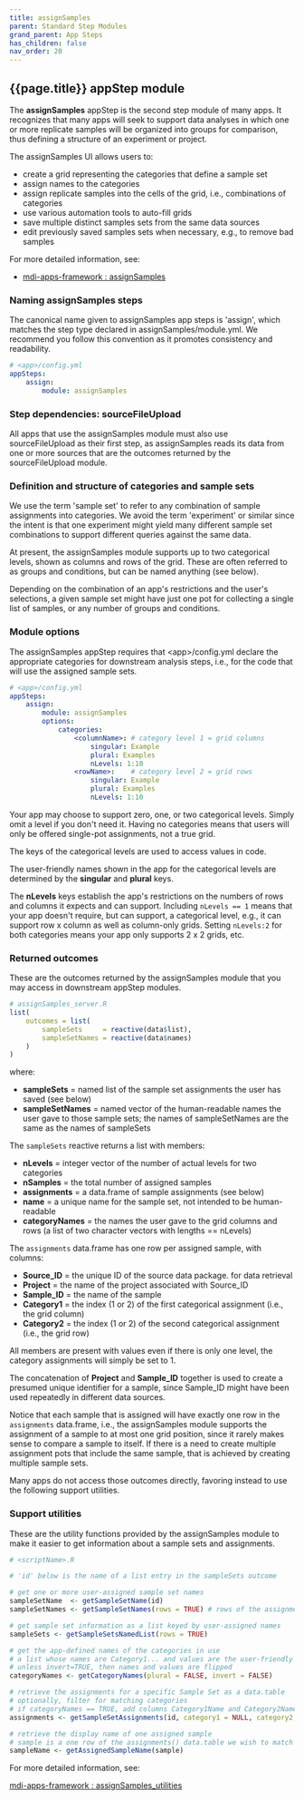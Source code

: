 ```yaml
---
title: assignSamples
parent: Standard Step Modules
grand_parent: App Steps
has_children: false
nav_order: 20
---
```


## {{page.title}} appStep module

The **assignSamples** appStep is the second step module of many apps.
It recognizes that many apps will seek to support 
data analyses in which one or more replicate samples will be 
organized into groups for comparison, thus defining a structure
of an experiment or project. 

The assignSamples UI allows users to:

- create a grid representing the categories that define a sample set
- assign names to the categories
- assign replicate samples into the cells of the grid, i.e., combinations of categories
- use various automation tools to auto-fill grids
- save multiple distinct samples sets from the same data sources
- edit previously saved samples sets when necessary, e.g., to remove bad samples

For more detailed information, see:

- [mdi-apps-framework : assignSamples](https://github.com/MiDataInt/mdi-apps-framework/tree/main/shiny/shared/session/modules/appSteps/assignSamples)

### Naming assignSamples steps

The canonical name given to assignSamples app steps is 'assign',
which matches the step type declared in assignSamples/module.yml.
We recommend you follow this convention as it promotes consistency and readability.

```yml
# <app>/config.yml
appSteps:
    assign:
        module: assignSamples
```

### Step dependencies: sourceFileUpload

All apps that use the assignSamples module must also use sourceFileUpload
as their first step, as assignSamples reads its data from one or more
sources that are the outcomes returned by the sourceFileUpload module.

### Definition and structure of categories and sample sets

We use the term 'sample set' to refer to any combination of sample
assignments into categories. We avoid the term 'experiment' or similar
since the intent is that one experiment might yield
many different sample set combinations to support different queries against
the same data. 

At present, the assignSamples module supports up to two categorical
levels, shown as columns and rows of the grid. These are often
referred to as groups and conditions, but can be named anything (see below). 

Depending on the combination of an app's restrictions and the user's selections,
a given sample set might have just one pot for collecting a single list of samples,
or any number of groups and conditions.

### Module options

The assignSamples appStep requires that \<app\>/config.yml declare 
the appropriate categories for downstream analysis steps, i.e., 
for the code that will use the assigned sample sets.

```yml
# <app>/config.yml
appSteps:
    assign:
        module: assignSamples        
        options:
            categories:
                <columnName>: # category level 1 = grid columns
                    singular: Example
                    plural: Examples
                    nLevels: 1:10
                <rowName>:    # category level 2 = grid rows
                    singular: Example
                    plural: Examples
                    nLevels: 1:10

```

Your app may choose to support zero, one, or two categorical levels.
Simply omit a level if you don't need it. Having no categories
means that users will only be offered single-pot assignments, not a true grid. 

The keys of the categorical levels are used to access values in code.

The user-friendly names shown in the app for the categorical levels are determined
by the **singular** and **plural** keys.

The **nLevels** keys establish the app's restrictions on the numbers
of rows and columns it expects and can support. Including `nLevels == 1`
means that your app doesn't require, but can support, 
a categorical level, e.g., it can support row x column as well as
column-only grids. Setting `nLevels:2` for both categories means
your app only supports 2 x 2 grids, etc.

### Returned outcomes

These are the outcomes returned by the assignSamples module that you may access
in downstream appStep modules.

```r
# assignSamples_server.R
list(
    outcomes = list(
        sampleSets     = reactive(data$list),
        sampleSetNames = reactive(data$names)  
    )
)
```
where:

- **sampleSets** = named list of the sample set assignments the user has saved (see below)
- **sampleSetNames** = named vector of the human-readable names the user gave to those sample sets; the names of sampleSetNames are the same as the names of sampleSets

The `sampleSets` reactive returns a list with members:

- **nLevels** = integer vector of the number of actual levels for two categories
- **nSamples** = the total number of assigned samples
- **assignments** = a data.frame of sample assignments (see below)
- **name** = a unique name for the sample set, not intended to be human-readable
- **categoryNames** = the names the user gave to the grid columns and rows (a list of two character vectors with lengths == nLevels)

The `assignments` data.frame has one row per assigned sample, with columns:

- **Source_ID** = the unique ID of the source data package. for data retrieval
- **Project** = the name of the project associated with Source_ID
- **Sample_ID** = the name of the sample
- **Category1** = the index (1 or 2) of the first categorical assignment (i.e., the grid column)
- **Category2** = the index (1 or 2) of the second categorical assignment (i.e., the grid row)

All members are present with values even if there is only one level, 
the category assignments will simply be set to 1. 

The concatenation of **Project** and **Sample_ID** together is used to 
create a presumed unique identifier for a sample, since Sample_ID might
have been used repeatedly in different data sources.

Notice that each sample that is assigned will have exactly one row
in the `assignments` data.frame, i.e., the assignSamples module
supports the assignment of a sample to at most one grid position, 
since it rarely makes sense to compare a sample to itself. If there is 
a need to create multiple assignment pots that include the same sample,
that is achieved by creating multiple sample sets.

Many apps do not access those outcomes directly, favoring
instead to use the following support utilities.

### Support utilities

These are the utility functions provided by the assignSamples module 
to make it easier to get information about a sample sets and assignments.

```r
# <scriptName>.R

# 'id' below is the name of a list entry in the sampleSets outcome

# get one or more user-assigned sample set names
sampleSetName  <- getSampleSetName(id)
sampleSetNames <- getSampleSetNames(rows = TRUE) # rows of the assignments table

# get sample set information as a list keyed by user-assigned names
sampleSets <- getSampleSetsNamedList(rows = TRUE)

# get the app-defined names of the categories in use
# a list whose names are Category1... and values are the user-friendly names
# unless invert=TRUE, then names and values are flipped
categoryNames <- getCategoryNames(plural = FALSE, invert = FALSE)

# retrieve the assignments for a specific Sample Set as a data.table
# optionally, filter for matching categories
# if categoryNames == TRUE, add columns Category1Name and Category2Name with user names
assignments <- getSampleSetAssignments(id, category1 = NULL, category2 = NULL, categoryNames = TRUE)

# retrieve the display name of one assigned sample
# sample is a one row of the assignments() data.table we wish to match
sampleName <- getAssignedSampleName(sample)
```

For more detailed information, see:

[mdi-apps-framework : assignSamples_utilities](https://github.com/MiDataInt/mdi-apps-framework/blob/main/shiny/shared/session/modules/appSteps/assignSamples/assignSamples_utilities.R)
